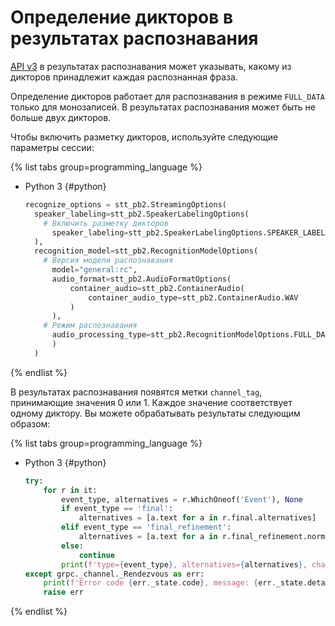 # Определение дикторов в результатах распознавания

[API v3](../stt-v3/api-ref/grpc/Recognizer/index.md) в результатах распознавания может указывать, какому из дикторов принадлежит каждая распознанная фраза.

Определение дикторов работает для распознавания в режиме `FULL_DATA` только для монозаписей. В результатах распознавания может быть не больше двух дикторов.

Чтобы включить разметку дикторов, используйте следующие параметры сессии:

{% list tabs group=programming_language %}

- Python 3 {#python}

  ```python
  recognize_options = stt_pb2.StreamingOptions(
    speaker_labeling=stt_pb2.SpeakerLabelingOptions(
      # Включить разметку дикторов
        speaker_labeling=stt_pb2.SpeakerLabelingOptions.SPEAKER_LABELING_ENABLED
    ),
    recognition_model=stt_pb2.RecognitionModelOptions(
      # Версия модели распознавания
        model="general:rc",
        audio_format=stt_pb2.AudioFormatOptions(
            container_audio=stt_pb2.ContainerAudio(
                container_audio_type=stt_pb2.ContainerAudio.WAV
            )
        ),
      # Режим распознавания
        audio_processing_type=stt_pb2.RecognitionModelOptions.FULL_DATA
        )
    )
  ```

{% endlist %}

В результатах распознавания появятся метки `channel_tag`, принимающие значения 0 или 1. Каждое значение соответствует одному диктору. Вы можете обрабатывать результаты следующим образом:

{% list tabs group=programming_language %}

- Python 3 {#python}

  ```python
  try:
      for r in it:
          event_type, alternatives = r.WhichOneof('Event'), None
          if event_type == 'final':
              alternatives = [a.text for a in r.final.alternatives]
          elif event_type == 'final_refinement':
              alternatives = [a.text for a in r.final_refinement.normalized_text.alternatives]
          else:
              continue
          print(f'type={event_type}, alternatives={alternatives}, channel_tag = {r.channel_tag}')
  except grpc._channel._Rendezvous as err:
      print(f'Error code {err._state.code}, message: {err._state.details}')
      raise err
  ```

{% endlist %}
